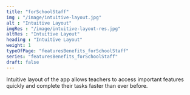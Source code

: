```yaml
---
title: "forSchoolStaff"
img : "/image/intuitive-layout.jpg" 
alt : "Intuitive Layout"
imgRes : "/image/intuitive-layout-res.jpg"
altRes : "Intuitive Layout"
heading : "Intuitive Layout" 
weight: 1
typeOfPage: "featuresBenefits_forSchoolStaff"
series: "featuresBenefits_forSchoolStaff"
draft: false
---
```


Intuitive layout of the app allows teachers to access important features quickly and complete their tasks faster than ever before. 
